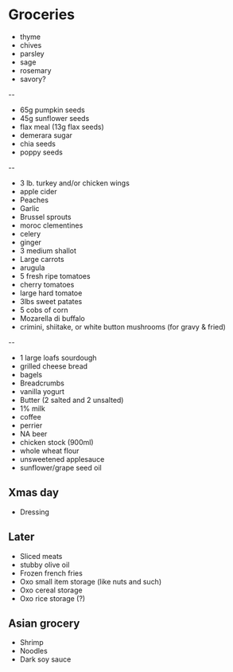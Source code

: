 # Groceries

- thyme
- chives
- parsley
- sage
- rosemary
- savory?

--

- 65g pumpkin seeds
- 45g sunflower seeds
- flax meal (13g flax seeds)
- demerara sugar
- chia seeds
- poppy seeds

--

- 3 lb. turkey and/or chicken wings
- apple cider
- Peaches
- Garlic
- Brussel sprouts
- moroc clementines
- celery
- ginger
- 3 medium shallot
- Large carrots
- arugula
- 5 fresh ripe tomatoes
- cherry tomatoes
- large hard tomatoe
- 3lbs sweet patates
- 5 cobs of corn
- Mozarella di buffalo
- crimini, shiitake, or white button mushrooms (for gravy & fried)

--

- 1 large loafs sourdough
- grilled cheese bread
- bagels
- Breadcrumbs
- vanilla yogurt
- Butter (2 salted and 2 unsalted)
- 1% milk
- coffee
- perrier
- NA beer
- chicken stock (900ml)
- whole wheat flour
- unsweetened applesauce
- sunflower/grape seed oil

## Xmas day

- Dressing

## Later

- Sliced meats
- stubby olive oil
- Frozen french fries
- Oxo small item storage (like nuts and such)
- Oxo cereal storage
- Oxo rice storage (?)

## Asian grocery

- Shrimp
- Noodles
- Dark soy sauce
